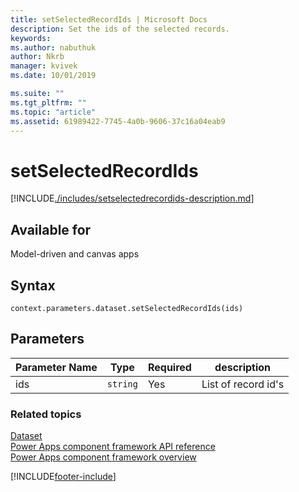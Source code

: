 ```yaml
---
title: setSelectedRecordIds | Microsoft Docs
description: Set the ids of the selected records.
keywords:
ms.author: nabuthuk
author: Nkrb
manager: kvivek
ms.date: 10/01/2019

ms.suite: ""
ms.tgt_pltfrm: ""
ms.topic: "article"
ms.assetid: 61989422-7745-4a0b-9606-37c16a04eab9
---
```


# setSelectedRecordIds

[!INCLUDE[./includes/setselectedrecordids-description.md](./includes/setselectedrecordids-description.md)]

## Available for

Model-driven and canvas apps

## Syntax

`context.parameters.dataset.setSelectedRecordIds(ids)`

## Parameters

| Parameter Name | Type     | Required | description         |
| -------------- | -------- | -------- | ------------------- |
| ids            | `string` | Yes      | List of record id's |

### Related topics

[Dataset](../dataset.md)<br/>
[Power Apps component framework API reference](../../reference/index.md)<br/>
[Power Apps component framework overview](../../overview.md)

[!INCLUDE[footer-include](../../../../includes/footer-banner.md)]
